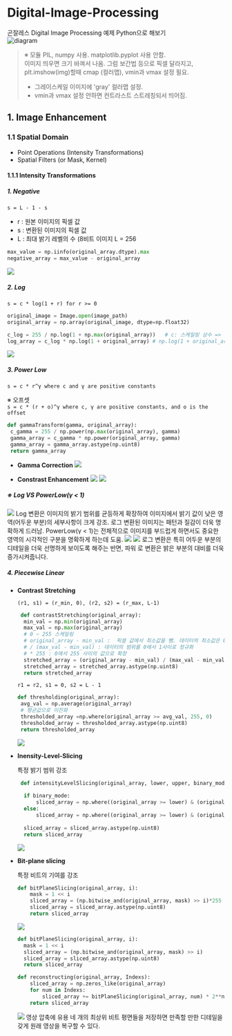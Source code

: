 # Digital-Image-Processing
곤잘레스 Digital Image Processing 예제 Python으로  해보기  
![diagram](https://github.com/JuHyunLee99/Digital-Image-Processing/assets/123914434/45ec4d14-04ea-421e-b941-1877d496544f)

> ※ 모듈 PIL, numpy 사용. matplotlib.pyplot 사용 안함.  
> 이미지 띄우면 크기 바껴서 나옴. 그럼 보간법 등으로 픽셀 달라지고,  plt.imshow(img)할때 cmap (컬러맵), vmin과 vmax 설정 필요.   
> - 그레이스케일 이미지에 'gray' 컬러맵 설정.
> - vmin과 vmax 설정 안하면 컨트라스트 스트레칭되서 띄어짐.  
## 1. Image Enhancement
### 1.1 Spatial Domain
- Point Operations (Intensity Transformations)
- Spatial Filters (or Mask, Kernel)
#### 1.1.1 Intensity Transformations
##### 1. Negative
`s = L - 1 - s`
- r : 원본 이미지의 픽셀 값
- s : 변환된 이미지의 픽셀 값
- L : 최대 밝기 레벨의 수 (8비트 이미지 L = 256

``` python
max_value = np.iinfo(original_array.dtype).max
negative_array = max_value - original_array
```
![](ch03/Images/Result/ex01_Negative.png)

##### 2. Log

`s = c * log(1 + r) for r >= 0`
``` python
original_image = Image.open(image_path)
original_array = np.array(original_image, dtype=np.float32)

c_log = 255 / np.log(1 + np.max(original_array))   # c: 스케일링 상수 =>  표준 8비트 그레이스케일 범위 [0, 255] 벗어나지 않도록 
log_array = c_log * np.log(1 + original_array) # np.log(1 + original_array)에서 256으로 오버플로우 발생하므로 dtype=np.float32로 설정.
```
![](ch03/Images/Result/ex02_Log.png)

##### 3. Power Low

`s = c * r^γ where c and γ are positive constants`

※ 오프셋  
`s = c * (r + o)^γ where c, γ are positive constants, and o is the offset`

``` python
def gammaTransform(gamma, original_array):
 c_gamma = 255 / np.power(np.max(original_array), gamma)
 gamma_array = c_gamma * np.power(original_array, gamma)
 gamma_array = gamma_array.astype(np.uint8)
 return gamma_array
```

- **Gamma Correction**
   ![](ch03/Images/Result/ex03_PowerLow.png)
   
- **Constrast Enhancement**
   ![](ch03/Images/Result/ex04_PowerLow.png)
   ![](ch03/Images/Result/ex05_PowerLow.png)
  
##### **※ Log VS PowerLow(γ < 1)**
![](ch03/Images/Result/ex06_LogVsPowerLow_1.png)
Log 변환은 이미지의 밝기 범위를 균등하게 확장하여 이미지에서 밝기 값이 낮은 영역(어두운 부분)의 세부사항이 크게 강조.
로그 변환된 이미지는 패턴과 질감이 더욱 명확하게 드러남.
PowerLow(γ < 1)는  전체적으로 이미지를 부드럽게 하면서도 중요한 영역의 시각적인 구분을 명확하게 하는데 도움.
![](ch03/Images/Result/ex06_LogVsPowerLow_2.png)
![](ch03/Images/Result/ex06_LogVsPowerLow_3.png)
로그 변환은 특히 어두운 부분의 디테일을 더욱 선명하게 보이도록 해주는 반면, 파워 로 변환은 밝은 부분의 대비를 더욱 증가시켜줍니다.
##### 4. Piecewise Linear
- **Contrast Stretching**
  
  `(r1, s1) = (r_min, 0), (r2, s2) = (r_max, L-1)`
  ``` python
   def contrastStretching(original_array):
    min_val = np.min(original_array)
    max_val = np.max(original_array)
    # 0 ~ 255 스케일링
    # original_array - min_val :  픽셀 값에서 최소값을 뺌. 데이터의 최소값은 0이 됨.
    # / (max_val - min_val) : 데이터의 범위를 0에서 1사이로 정규화
    # * 255 : 0에서 255 사이의 값으로 확장
    stretched_array = (original_array - min_val) / (max_val - min_val) * 255 
    stretched_array = stretched_array.astype(np.uint8)
    return stretched_array
  ```
  `r1 = r2, s1 = 0, s2 = L - 1`
  ``` python
  def thresholding(original_array):
   avg_val = np.average(original_array)
   # 평균값으로 이진화
   thresholded_array =np.where(original_array >= avg_val, 255, 0)
   thresholded_array = thresholded_array.astype(np.uint8)
   return thresholded_array
  ```
  ![](ch03/Images/Result/ex07_PiecewiseLinear.png)

  
- **Inensity-Level-Slicing**
  
  특정 밝기 범위 강조
  ``` python
   def intensityLevelSlicing(original_array, lower, upper, binary_mode):
    
    if binary_mode:
        sliced_array = np.where((original_array >= lower) & (original_array <= upper), 255, 0)
    else:
        sliced_array = np.where((original_array >= lower) & (original_array <= upper), 0, original_array)
        
    sliced_array = sliced_array.astype(np.uint8)
    return sliced_array
  ```
  ![](ch03/Images/Result/ex08_PiecewiseLinear.png) 

- **Bit-plane slicing**
  
  특정 비트의 기여를 강조
  ``` python
  def bitPlaneSlicing(original_array, i):
      mask = 1 << i
      sliced_array = (np.bitwise_and(original_array, mask) >> i)*255       
      sliced_array = sliced_array.astype(np.uint8)
      return sliced_array
  ```
  ![](ch03/Images/Result/ex09_PiecewiseLinear.png)

  ``` python
  def bitPlaneSlicing(original_array, i):
    mask = 1 << i
    sliced_array = (np.bitwise_and(original_array, mask) >> i)     
    sliced_array = sliced_array.astype(np.uint8)
    return sliced_array

  def reconstructing(original_array, Indexs):
      sliced_array = np.zeros_like(original_array)
      for num in Indexs:
          sliced_array += bitPlaneSlicing(original_array, num) * 2**num
      return sliced_array
  ```
  ![](ch03/Images/Result/ex10_PiecewiseLinear.png)
  영상 압축에 유용
  네 개의 최상위 비트 평면들을 저장하면 만족할 만한 디테일을 갖게 원래 영상을 복구할 수 있다.




